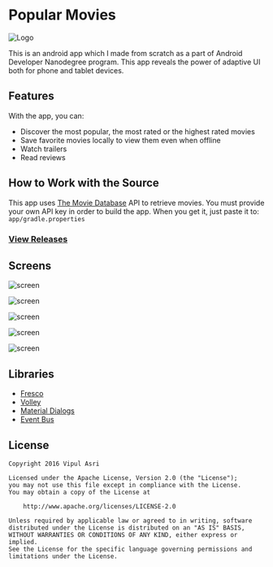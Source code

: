 # Popular Movies

![Logo](../master/art/ic_launcher.png)

This is an android app which I made from scratch as a part of Android Developer Nanodegree program.
This app reveals the power of adaptive UI both for phone and tablet devices.

## Features

With the app, you can:
* Discover the most popular, the most rated or the highest rated movies
* Save favorite movies locally to view them even when offline
* Watch trailers
* Read reviews

## How to Work with the Source

This app uses [The Movie Database](https://www.themoviedb.org/documentation/api) API to retrieve movies.
You must provide your own API key in order to build the app. When you get it, just paste it to:
    ```
    app/gradle.properties
    ```
    
### [View Releases](https://github.com/vipulasri/Udacity-Popular-Movies/releases)

## Screens

![screen](../master/art/popular-movies-screen1.png)

![screen](../master/art/popular-movies-screen2.png)

![screen](../master/art/popular-movies-screen3.png)

![screen](../master/art/popular-movies-screen4.png)

![screen](../master/art/popular-movies-screen5.png)


## Libraries

* [Fresco](https://github.com/facebook/fresco)
* [Volley](https://bintray.com/android/android-utils/com.android.volley.volley/view)
* [Material Dialogs](https://github.com/afollestad/material-dialogs)
* [Event Bus](https://github.com/greenrobot/EventBus)

## License

    Copyright 2016 Vipul Asri

    Licensed under the Apache License, Version 2.0 (the "License");
    you may not use this file except in compliance with the License.
    You may obtain a copy of the License at

        http://www.apache.org/licenses/LICENSE-2.0

    Unless required by applicable law or agreed to in writing, software
    distributed under the License is distributed on an "AS IS" BASIS,
    WITHOUT WARRANTIES OR CONDITIONS OF ANY KIND, either express or implied.
    See the License for the specific language governing permissions and
    limitations under the License.

